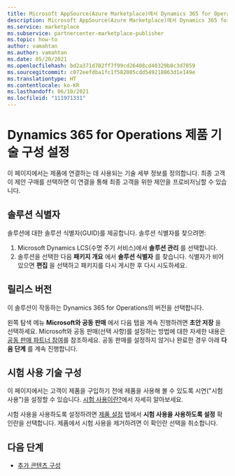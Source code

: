 ```yaml
---
title: Microsoft AppSource(Azure Marketplace)에서 Dynamics 365 for Operations 제품 기술 구성 설정
description: Microsoft AppSource(Azure Marketplace)에서 Dynamics 365 for Operations 제품 기술 구성을 설정합니다.
ms.service: marketplace
ms.subservice: partnercenter-marketplace-publisher
ms.topic: how-to
author: vamahtan
ms.author: vamahtan
ms.date: 05/20/2021
ms.openlocfilehash: bd2a371d702ff7f99cd26408cd40329b8c3d7859
ms.sourcegitcommit: c072eefdba1fc1f582005cdd549218863d1e149e
ms.translationtype: HT
ms.contentlocale: ko-KR
ms.lasthandoff: 06/10/2021
ms.locfileid: "111971331"
---
```

# <a name="set-up-dynamics-365-for-operations-offer-technical-configuration"></a>Dynamics 365 for Operations 제품 기술 구성 설정

이 페이지에서는 제품에 연결하는 데 사용되는 기술 세부 정보를 정의합니다. 최종 고객이 제안 구매를 선택하면 이 연결을 통해 최종 고객을 위한 제안을 프로비저닝할 수 있습니다.

## <a name="solution-identifier"></a>솔루션 식별자

솔루션에 대한 솔루션 식별자(GUID)를 제공합니다. 솔루션 식별자를 찾으려면:

1. Microsoft Dynamics LCS(수명 주기 서비스)에서 **솔루션 관리** 를 선택합니다.
2. 솔루션을 선택한 다음 **패키지 개요** 에서 **솔루션 식별자** 를 찾습니다. 식별자가 비어 있으면 **편집** 을 선택하고 패키지를 다시 게시한 후 다시 시도하세요.

## <a name="release-version"></a>릴리스 버전

이 솔루션이 작동하는 Dynamics 365 for Operations의 버전을 선택합니다.

왼쪽 탐색 메뉴 **Microsoft와 공동 판매** 에서 다음 탭을 계속 진행하려면 **초안 저장** 을 선택하세요. Microsoft와 공동 판매(선택 사항)를 설정하는 방법에 대한 자세한 내용은 [공동 판매 파트너 참여](./co-sell-overview.md)를 참조하세요. 공동 판매를 설정하지 않거나 완료한 경우 아래 **다음 단계** 를 계속 진행합니다.

## <a name="test-drive-technical-configuration"></a>시험 사용 기술 구성

이 페이지에서는 고객이 제품을 구입하기 전에 제품을 사용해 볼 수 있도록 시연("시험 사용")을 설정할 수 있습니다. [시험 사용이란?](what-is-test-drive.md)에서 자세히 알아보세요.

시험 사용을 사용하도록 설정하려면 [제품 설정](dynamics-365-operations-offer-setup.md#test-drive) 탭에서 **시험 사용을 사용하도록 설정** 확인란을 선택합니다. 제품에서 시험 사용을 제거하려면 이 확인란 선택을 취소합니다.

## <a name="next-steps"></a>다음 단계

- [추가 콘텐츠 구성](dynamics-365-operations-supplemental-content.md)
